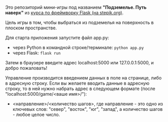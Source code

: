 Это репозиторий мини-игры под названием **"Подземелье. Путь наверх"** из [курса по фреймворку Flask (на stepik.org)](https://stepik.org/lesson/536750/step/2?unit=529973).

Цель игры в том, чтобы выбраться из подземелья на поверхность в плоском пространстве.

Для старта приложения запустите файл app.py:
- через Python в командной строке/терминале: ```python app.py```
- через Flask: ```flask run```

Затем в браузере введите адрес localhost:5000 или 127.0.0.1:5000, и добро пожаловать!

Управление производится введением данных в поле на странице, либо в адресную строку. Если вы желаете вводить данные в адресную строку, то в ней нужно набрать адрес в следующем формате (после "localhost:5000/game/<ваше имя>/"):
- <направление>/<количество шагов>,
    где направление - это одно из ключевых слов: "север", "восток", "юг", "запад",
    а количество шагов - любое целое число.